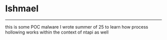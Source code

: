# Ishmael
---
this is some POC malware I wrote summer of 25 to learn how process hollowing works within the context of ntapi as well
